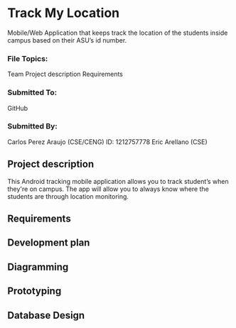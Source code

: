 # Track My Location
Mobile/Web Application that keeps track the location of the students inside campus based on their 
ASU’s id number.

### File Topics:	 
Team
Project description
Requirements
 
### Submitted To:  
GitHub

### Submitted By:
Carlos Perez Araujo (CSE/CENG)    ID: 1212757778
Eric Arellano (CSE)

## Project description
This Android tracking mobile application allows you to track student’s when they're on campus. The app will allow you to always know where the students are through  location monitoring.
	
## Requirements
## Development plan
## Diagramming
## Prototyping
## Database Design







